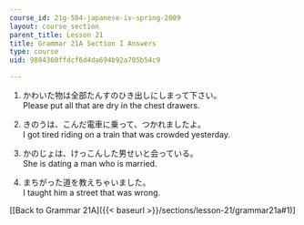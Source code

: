 ```yaml
---
course_id: 21g-504-japanese-iv-spring-2009
layout: course_section
parent_title: Lesson 21
title: Grammar 21A Section I Answers
type: course
uid: 9884360ffdcf6d4da694b92a705b54c9

---
```


1.  かわいた物は全部たんすのひき出しにしまって下さい。  
    Please put all that are dry in the chest drawers.
    
2.  きのうは、こんだ電車に乗って、つかれましたよ。  
    I got tired riding on a train that was crowded yesterday.
    
3.  かのじょは、けっこんした男せいと会っている。  
    She is dating a man who is married.
    
4.  まちがった道を教えちゃいました。  
    I taught him a street that was wrong.
    

\[[Back to Grammar 21A]({{< baseurl >}}/sections/lesson-21/grammar21a#1)\]